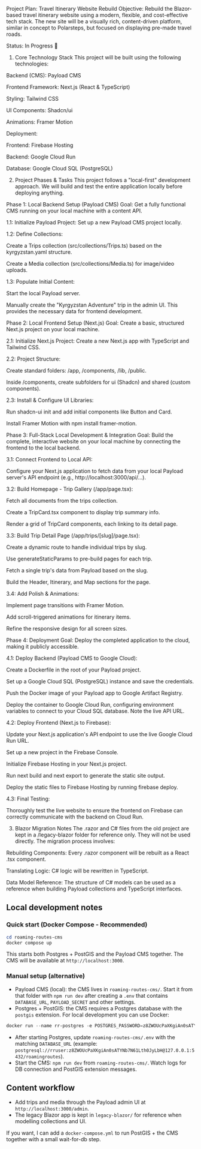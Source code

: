 Project Plan: Travel Itinerary Website Rebuild
Objective: Rebuild the Blazor-based travel itinerary website using a modern, flexible, and cost-effective tech stack. The new site will be a visually rich, content-driven platform, similar in concept to Polarsteps, but focused on displaying pre-made travel roads.

Status: In Progress 🚀

1. Core Technology Stack
This project will be built using the following technologies:

Backend (CMS): Payload CMS

Frontend Framework: Next.js (React & TypeScript)

Styling: Tailwind CSS

UI Components: Shadcn/ui

Animations: Framer Motion

Deployment:

Frontend: Firebase Hosting

Backend: Google Cloud Run

Database: Google Cloud SQL (PostgreSQL)

2. Project Phases & Tasks
This project follows a "local-first" development approach. We will build and test the entire application locally before deploying anything.

Phase 1: Local Backend Setup (Payload CMS)
Goal: Get a fully functional CMS running on your local machine with a content API.

1.1: Initialize Payload Project: Set up a new Payload CMS project locally.

1.2: Define Collections:

Create a Trips collection (src/collections/Trips.ts) based on the kyrgyzstan.yaml structure.

Create a Media collection (src/collections/Media.ts) for image/video uploads.

1.3: Populate Initial Content:

Start the local Payload server.

Manually create the "Kyrgyzstan Adventure" trip in the admin UI. This provides the necessary data for frontend development.

Phase 2: Local Frontend Setup (Next.js)
Goal: Create a basic, structured Next.js project on your local machine.

2.1: Initialize Next.js Project: Create a new Next.js app with TypeScript and Tailwind CSS.

2.2: Project Structure:

Create standard folders: /app, /components, /lib, /public.

Inside /components, create subfolders for ui (Shadcn) and shared (custom components).

2.3: Install & Configure UI Libraries:

Run shadcn-ui init and add initial components like Button and Card.

Install Framer Motion with npm install framer-motion.

Phase 3: Full-Stack Local Development & Integration
Goal: Build the complete, interactive website on your local machine by connecting the frontend to the local backend.

3.1: Connect Frontend to Local API:

Configure your Next.js application to fetch data from your local Payload server's API endpoint (e.g., http://localhost:3000/api/...).

3.2: Build Homepage - Trip Gallery (/app/page.tsx):

Fetch all documents from the trips collection.

Create a TripCard.tsx component to display trip summary info.

Render a grid of TripCard components, each linking to its detail page.

3.3: Build Trip Detail Page (/app/trips/[slug]/page.tsx):

Create a dynamic route to handle individual trips by slug.

Use generateStaticParams to pre-build pages for each trip.

Fetch a single trip's data from Payload based on the slug.

Build the Header, Itinerary, and Map sections for the page.

3.4: Add Polish & Animations:

Implement page transitions with Framer Motion.

Add scroll-triggered animations for itinerary items.

Refine the responsive design for all screen sizes.

Phase 4: Deployment
Goal: Deploy the completed application to the cloud, making it publicly accessible.

4.1: Deploy Backend (Payload CMS to Google Cloud):

Create a Dockerfile in the root of your Payload project.

Set up a Google Cloud SQL (PostgreSQL) instance and save the credentials.

Push the Docker image of your Payload app to Google Artifact Registry.

Deploy the container to Google Cloud Run, configuring environment variables to connect to your Cloud SQL database. Note the live API URL.

4.2: Deploy Frontend (Next.js to Firebase):

Update your Next.js application's API endpoint to use the live Google Cloud Run URL.

Set up a new project in the Firebase Console.

Initialize Firebase Hosting in your Next.js project.

Run next build and next export to generate the static site output.

Deploy the static files to Firebase Hosting by running firebase deploy.

4.3: Final Testing:

Thoroughly test the live website to ensure the frontend on Firebase can correctly communicate with the backend on Cloud Run.

3. Blazor Migration Notes
The .razor and C# files from the old project are kept in a /legacy-blazor folder for reference only. They will not be used directly. The migration process involves:

Rebuilding Components: Every .razor component will be rebuilt as a React .tsx component.

Translating Logic: C# logic will be rewritten in TypeScript.

Data Model Reference: The structure of C# models can be used as a reference when building Payload collections and TypeScript interfaces.

Local development notes
-----------------------

### Quick start (Docker Compose - Recommended)
```powershell
cd roaming-routes-cms
docker compose up
```
This starts both Postgres + PostGIS and the Payload CMS together. The CMS will be available at `http://localhost:3000`.

### Manual setup (alternative)
- Payload CMS (local): the CMS lives in `roaming-routes-cms/`. Start it from that folder with `npm run dev` after creating a `.env` that contains `DATABASE_URL`, `PAYLOAD_SECRET` and other settings.
- Postgres + PostGIS: the CMS requires a Postgres database with the `postgis` extension. For local development you can use Docker:

```powershell
docker run --name rr-postgres -e POSTGRES_PASSWORD=z8ZWOUcPaXKgiAn0sATYNb7N61Lth0JyLbH -e POSTGRES_USER=rruser -e POSTGRES_DB=roamingroutes -p 5432:5432 -d postgis/postgis:15-3.4
```

- After starting Postgres, update `roaming-routes-cms/.env` with the matching `DATABASE_URL` (example: `postgresql://rruser:z8ZWOUcPaXKgiAn0sATYNb7N61Lth0JyLbH@127.0.0.1:5432/roamingroutes`).
- Start the CMS: `npm run dev` from `roaming-routes-cms/`. Watch logs for DB connection and PostGIS extension messages.

Content workflow
----------------

- Add trips and media through the Payload admin UI at `http://localhost:3000/admin`.
- The legacy Blazor app is kept in `legacy-blazor/` for reference when modelling collections and UI.

If you want, I can add a `docker-compose.yml` to run PostGIS + the CMS together with a small wait-for-db step.